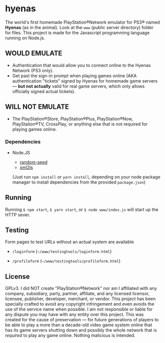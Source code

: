 # hyenas

The world's first homemade PlayStation®Network emulator for PS3® named **Hyenas** (as in the animal). Look at the `www` (public server directory) folder for files. This project is made for the Javascript programming language running on Node.js.

## WOULD EMULATE

- Authentication that would allow you to connect online to the Hyenas Network (PS3 only).
- Get past the sign-in prompt when playing games online (AKA authentication "tickets" signed by Hyenas for homemade game servers — **but not actually** valid for real game servers, which only allows officially signed actual tickets).

## WILL **NOT** EMULATE

- The PlayStation®Store, PlayStation®Plus, PlayStation®Now, PlayStation®TV, CrossPlay, or anything else that is not required for playing games online.

### Dependencies

- Node.JS

  - [random-seed](https://github.com/skratchdot/random-seed)
  - [xml2js](https://github.com/Leonidas-from-XIV/node-xml2js)
  
  (Just run `npm install` or `yarn install`, depending on your node package manager to install dependencies from the provided `package.json`)

## Running

Running `$ npm start`, `$ yarn start`, or `$ node www/index.js` will start up the HTTP sever.

## Testing

Form pages to test URLs without an actual system are available

- `/loginform` (`~/www/testingtools/loginform.html`)

- `/profileform` (`~/www/testingtools/profileform.html`)

## License

GPLv3. I did NOT create "PlayStation®Network" nor am I affiliated with any company, subsidiary, party, partner, affiliate, and any licensed licensor, licensee, publisher, developer, merchant, or vendor. This project has been specially crafted to avoid any copyright infringement and even avoids the use of the service name when possible. I am not responsible or liable for any dispute you may have with any entity over this project. This was created for the cause of preservation — for future generations of players to be able to play a more than a decade-old video game system online that has its game servers shutting down and possibly the whole network that is *required* to play any game online. Nothing malicious is intended.

